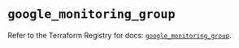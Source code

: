# `google_monitoring_group`

Refer to the Terraform Registry for docs: [`google_monitoring_group`](https://registry.terraform.io/providers/hashicorp/google-beta/5.28.0/docs/resources/google_monitoring_group).
